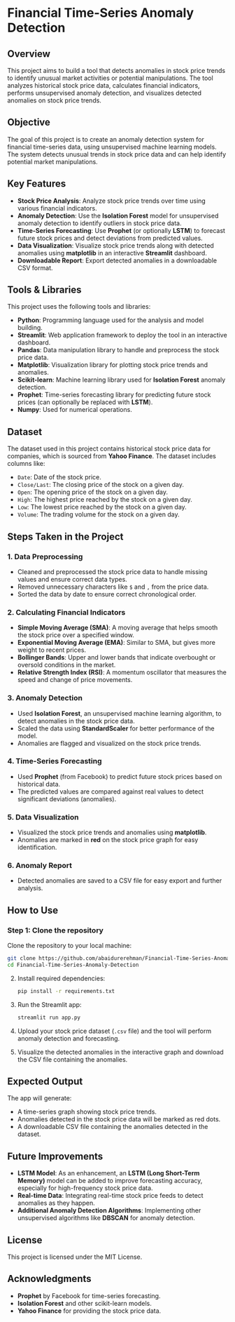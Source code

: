# Financial Time-Series Anomaly Detection

## Overview
This project aims to build a tool that detects anomalies in stock price trends to identify unusual market activities or potential manipulations. The tool analyzes historical stock price data, calculates financial indicators, performs unsupervised anomaly detection, and visualizes detected anomalies on stock price trends.

## Objective
The goal of this project is to create an anomaly detection system for financial time-series data, using unsupervised machine learning models. The system detects unusual trends in stock price data and can help identify potential market manipulations.

## Key Features
- **Stock Price Analysis**: Analyze stock price trends over time using various financial indicators.
- **Anomaly Detection**: Use the **Isolation Forest** model for unsupervised anomaly detection to identify outliers in stock price data.
- **Time-Series Forecasting**: Use **Prophet** (or optionally **LSTM**) to forecast future stock prices and detect deviations from predicted values.
- **Data Visualization**: Visualize stock price trends along with detected anomalies using **matplotlib** in an interactive **Streamlit** dashboard.
- **Downloadable Report**: Export detected anomalies in a downloadable CSV format.

## Tools & Libraries
This project uses the following tools and libraries:
- **Python**: Programming language used for the analysis and model building.
- **Streamlit**: Web application framework to deploy the tool in an interactive dashboard.
- **Pandas**: Data manipulation library to handle and preprocess the stock price data.
- **Matplotlib**: Visualization library for plotting stock price trends and anomalies.
- **Scikit-learn**: Machine learning library used for **Isolation Forest** anomaly detection.
- **Prophet**: Time-series forecasting library for predicting future stock prices (can optionally be replaced with **LSTM**).
- **Numpy**: Used for numerical operations.

## Dataset
The dataset used in this project contains historical stock price data for companies, which is sourced from **Yahoo Finance**. The dataset includes columns like:
- `Date`: Date of the stock price.
- `Close/Last`: The closing price of the stock on a given day.
- `Open`: The opening price of the stock on a given day.
- `High`: The highest price reached by the stock on a given day.
- `Low`: The lowest price reached by the stock on a given day.
- `Volume`: The trading volume for the stock on a given day.

## Steps Taken in the Project

### 1. Data Preprocessing
- Cleaned and preprocessed the stock price data to handle missing values and ensure correct data types.
- Removed unnecessary characters like `$` and `,` from the price data.
- Sorted the data by date to ensure correct chronological order.

### 2. Calculating Financial Indicators
- **Simple Moving Average (SMA)**: A moving average that helps smooth the stock price over a specified window.
- **Exponential Moving Average (EMA)**: Similar to SMA, but gives more weight to recent prices.
- **Bollinger Bands**: Upper and lower bands that indicate overbought or oversold conditions in the market.
- **Relative Strength Index (RSI)**: A momentum oscillator that measures the speed and change of price movements.

### 3. Anomaly Detection
- Used **Isolation Forest**, an unsupervised machine learning algorithm, to detect anomalies in the stock price data.
- Scaled the data using **StandardScaler** for better performance of the model.
- Anomalies are flagged and visualized on the stock price trends.

### 4. Time-Series Forecasting
- Used **Prophet** (from Facebook) to predict future stock prices based on historical data.
- The predicted values are compared against real values to detect significant deviations (anomalies).
  
### 5. Data Visualization
- Visualized the stock price trends and anomalies using **matplotlib**.
- Anomalies are marked in **red** on the stock price graph for easy identification.

### 6. Anomaly Report
- Detected anomalies are saved to a CSV file for easy export and further analysis.

## How to Use

### Step 1: Clone the repository
Clone the repository to your local machine:

```bash
git clone https://github.com/abaidurerehman/Financial-Time-Series-Anomaly-Detection.git
cd Financial-Time-Series-Anomaly-Detection
   ```

2. Install required dependencies:
   ```bash
   pip install -r requirements.txt
   ```

3. Run the Streamlit app:
   ```bash
   streamlit run app.py
   ```

4. Upload your stock price dataset (`.csv` file) and the tool will perform anomaly detection and forecasting.

5. Visualize the detected anomalies in the interactive graph and download the CSV file containing the anomalies.

## Expected Output
The app will generate:
- A time-series graph showing stock price trends.
- Anomalies detected in the stock price data will be marked as red dots.
- A downloadable CSV file containing the anomalies detected in the dataset.

## Future Improvements
- **LSTM Model**: As an enhancement, an **LSTM (Long Short-Term Memory)** model can be added to improve forecasting accuracy, especially for high-frequency stock price data.
- **Real-time Data**: Integrating real-time stock price feeds to detect anomalies as they happen.
- **Additional Anomaly Detection Algorithms**: Implementing other unsupervised algorithms like **DBSCAN** for anomaly detection.

## License
This project is licensed under the MIT License.

## Acknowledgments
- **Prophet** by Facebook for time-series forecasting.
- **Isolation Forest** and other scikit-learn models.
- **Yahoo Finance** for providing the stock price data.

